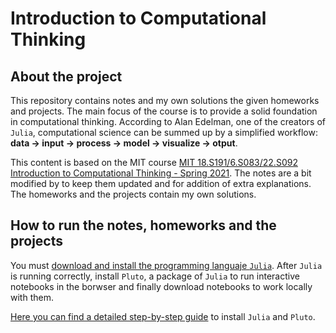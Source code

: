 # Introduction to Computational Thinking

## About the project
This repository contains notes and my own solutions the given homeworks and projects. The main focus of the course is to provide a solid foundation in computational thinking. According to Alan Edelman, one of the creators of `Julia`, computational science can be summed up by a simplified workflow: **data -> input -> process -> model -> visualize -> otput**.

This content is based on the MIT course [MIT 18.S191/6.S083/22.S092 Introduction to Computational Thinking - Spring 2021](https://computationalthinking.mit.edu/Spring21/). The notes are a bit modified by to keep them updated and for addition of extra explanations. The homeworks and the projects contain my own solutions.

## How to run the notes, homeworks and the projects
You must [download and install the programming languaje `Julia`](https://julialang.org/downloads/). After `Julia` is running correctly, install `Pluto`, a package of `Julia` to run interactive notebooks in the borwser and finally download notebooks to work locally with them.

[Here you can find a detailed step-by-step guide](https://computationalthinking.mit.edu/Spring21/installation/) to install `Julia` and `Pluto`.